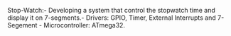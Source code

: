 
Stop-Watch:- Developing a system that control the stopwatch
time and display it on 7-segments.- Drivers: GPIO, Timer,
External Interrupts and 7-Segement - Microcontroller: ATmega32.
